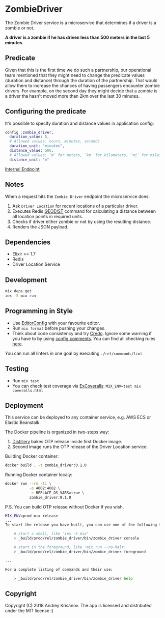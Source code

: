 # ZombieDriver

The Zombie Driver service is a microservice that determines if a driver is a zombie or not.

**A driver is a zombie if he has driven less than 500 meters in the last 5 minutes.**

## Predicate

Given that this is the first time we do such a partnership, our operational team mentioned that
they might need to change the predicate values (duration and distance) through the duration of
the partnership. That would allow them to increase the chances of having passengers encounter
zombie drivers. For example, on the second day they might decide that a zombie is a driver tha
hasn't moved more than 2km over the last 30 minutes.

## Configuring the predicate

It's possible to specify duration and distance values in application config:

```elixir
config :zombie_driver,
  duration_value: 5,
  # Allowed values: hours, minutes, seconds
  duration_unit: "minutes",
  distance_value: 500,
  # Allowed values: `m` for meters, `km` for kilometers, `mi` for miles, `ft` for feet
  distance_unit: "m"
```

[Internal Endpoint](API.md)

## Notes

When a request hits the `Zombie Driver` endpoint the microservice does:

1. Ask `Driver Location` for recent locations of a particular driver.
2. Executes Redis [GEODIST](https://redis.io/commands/geodist) command for calculating a distance
   between all location points in required units.
3. Checks if driver either zombie or not by using the resulting distance.
4. Renders the JSON payload.

## Dependencies

- Elixir >= 1.7
- Redis
- Driver Location Service

## Development

```bash
mix deps.get
iex -S mix run
```

## Programming in Style

- Use [EditorConfig](https://editorconfig.org/) with your favourite editor.
- Run `mix format` before pushing your changes.
- Think about code consistency and try [Credo](https://github.com/rrrene/credo).
  Ignore some warning if you have to by using [config comments](https://github.com/rrrene/credo#inline-configuration-via-config-comments).
  You can find all checking rules [here](https://github.com/rrrene/credo/tree/master/lib/credo/check).

You can run all linters in one goal by executing `./rel/commands/lint`

## Testing

- Run `mix test`
- You can check test coverage via [ExCoveralls](https://github.com/parroty/excoveralls):
  `MIX_ENV=test mix coveralls.html`

## Deployment

This service can be deployed to any container service, e.g. AWS ECS or Elastic Beanstalk.

The Docker pipeline is organized in two-steps way:

1. [Distillery](https://hexdocs.pm/distillery/) bakes OTP release inside first Docker image.
2. Second image runs the OTP release of the Driver Location service.

Building Docker container:

```bash
docker build . -t zombie_driver:0.1.0
```

Running Docker container localy:

```bash
docker run --rm -ti \
           -p 4002:4002 \
           -e REPLACE_OS_VARS=true \
           zombie_driver:0.1.0
```

P.S. You can build OTP release without Docker if you wish.

```bash
MIX_ENV=prod mix release
...
To start the release you have built, you can use one of the following tasks:

    # start a shell, like 'iex -S mix'
    > _build/prod/rel/zombie_driver/bin/zombie_driver console

    # start in the foreground, like 'mix run --no-halt'
    > _build/prod/rel/zombie_driver/bin/zombie_driver foreground

...

For a complete listing of commands and their use:

    > _build/prod/rel/zombie_driver/bin/zombie_driver help
```

## Copyright

Copyright (C) 2018 Andrey Krisanov. The app is licensed and distributed under the MIT license :)
